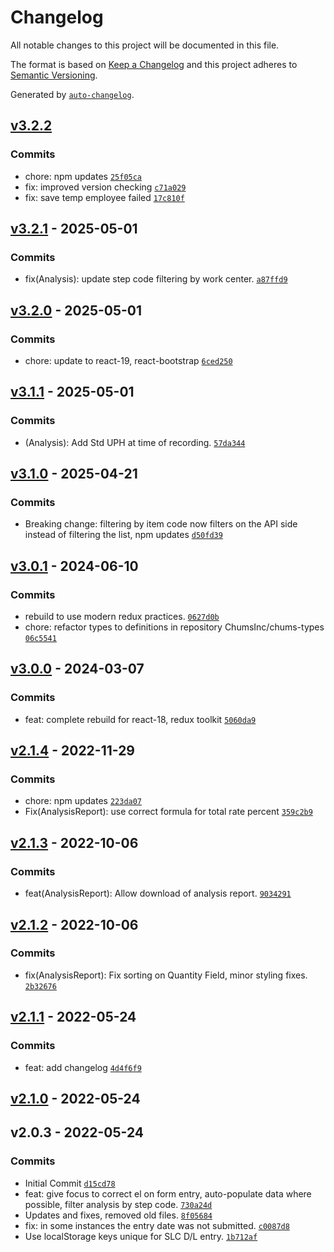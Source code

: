 # Changelog

All notable changes to this project will be documented in this file.

The format is based on [Keep a Changelog](https://keepachangelog.com/en/1.0.0/)
and this project adheres to [Semantic Versioning](https://semver.org/spec/v2.0.0.html).

Generated by [`auto-changelog`](https://github.com/CookPete/auto-changelog).

## [v3.2.2](https://github.com/UtahGooner/direct-labor-entry-slc/compare/v3.2.1...v3.2.2)

### Commits

- chore: npm updates [`25f05ca`](https://github.com/UtahGooner/direct-labor-entry-slc/commit/25f05ca52910dffe61f42b5351a69354ff27ee53)
- fix: improved version checking [`c71a029`](https://github.com/UtahGooner/direct-labor-entry-slc/commit/c71a0294be63c8de3fc141a1f6779028e1479bd0)
- fix: save temp employee failed [`17c810f`](https://github.com/UtahGooner/direct-labor-entry-slc/commit/17c810f786a5d4bb8f4e9d14a3fb8fcd775be3cd)

## [v3.2.1](https://github.com/UtahGooner/direct-labor-entry-slc/compare/v3.2.0...v3.2.1) - 2025-05-01

### Commits

- fix(Analysis): update step code filtering by work center. [`a87ffd9`](https://github.com/UtahGooner/direct-labor-entry-slc/commit/a87ffd9c81db02d803c33b467b74aa47008af2e0)

## [v3.2.0](https://github.com/UtahGooner/direct-labor-entry-slc/compare/v3.1.1...v3.2.0) - 2025-05-01

### Commits

- chore: update to react-19, react-bootstrap [`6ced250`](https://github.com/UtahGooner/direct-labor-entry-slc/commit/6ced2503dcded651b39b5ef0ab2cdd9e3674b2e6)

## [v3.1.1](https://github.com/UtahGooner/direct-labor-entry-slc/compare/v3.1.0...v3.1.1) - 2025-05-01

### Commits

- (Analysis): Add Std UPH at time of recording. [`57da344`](https://github.com/UtahGooner/direct-labor-entry-slc/commit/57da344f2b60a6248b375c34dacd9ff136fc77aa)

## [v3.1.0](https://github.com/UtahGooner/direct-labor-entry-slc/compare/v3.0.1...v3.1.0) - 2025-04-21

### Commits

- Breaking change: filtering by item code now filters on the API side instead of filtering the list, npm updates [`d50fd39`](https://github.com/UtahGooner/direct-labor-entry-slc/commit/d50fd39a4519587213270d1e23c80713c2cfda9d)

## [v3.0.1](https://github.com/UtahGooner/direct-labor-entry-slc/compare/v3.0.0...v3.0.1) - 2024-06-10

### Commits

- rebuild to use modern redux practices. [`0627d0b`](https://github.com/UtahGooner/direct-labor-entry-slc/commit/0627d0bc2815140b056611b2dfccd05afb4e3fc5)
- chore: refactor types to definitions in repository ChumsInc/chums-types [`06c5541`](https://github.com/UtahGooner/direct-labor-entry-slc/commit/06c5541fda6c5c2e00fabe797f3d13b5c26be1f1)

## [v3.0.0](https://github.com/UtahGooner/direct-labor-entry-slc/compare/v2.1.4...v3.0.0) - 2024-03-07

### Commits

- feat: complete rebuild for react-18, redux toolkit [`5060da9`](https://github.com/UtahGooner/direct-labor-entry-slc/commit/5060da90cfb761a2e2c89ac2df272ba8c9f2217b)

## [v2.1.4](https://github.com/UtahGooner/direct-labor-entry-slc/compare/v2.1.3...v2.1.4) - 2022-11-29

### Commits

- chore: npm updates [`223da07`](https://github.com/UtahGooner/direct-labor-entry-slc/commit/223da0796ad6bc8980c6b491a43240d51b1366a5)
- Fix(AnalysisReport): use correct formula for total rate percent [`359c2b9`](https://github.com/UtahGooner/direct-labor-entry-slc/commit/359c2b956771b343cb9f8c882c922cde2d8f3975)

## [v2.1.3](https://github.com/UtahGooner/direct-labor-entry-slc/compare/v2.1.2...v2.1.3) - 2022-10-06

### Commits

- feat(AnalysisReport): Allow download of analysis report. [`9034291`](https://github.com/UtahGooner/direct-labor-entry-slc/commit/90342914cd42774ea362db9f4e56d1525ecd1540)

## [v2.1.2](https://github.com/UtahGooner/direct-labor-entry-slc/compare/v2.1.1...v2.1.2) - 2022-10-06

### Commits

- fix(AnalysisReport): Fix sorting on Quantity Field, minor styling fixes. [`2b32676`](https://github.com/UtahGooner/direct-labor-entry-slc/commit/2b32676388b400eae484ff43b10e9d36479b3654)

## [v2.1.1](https://github.com/UtahGooner/direct-labor-entry-slc/compare/v2.1.0...v2.1.1) - 2022-05-24

### Commits

- feat: add changelog [`4d4f6f9`](https://github.com/UtahGooner/direct-labor-entry-slc/commit/4d4f6f971a01873b3c778ac9c748933e46403cd7)

## [v2.1.0](https://github.com/UtahGooner/direct-labor-entry-slc/compare/v2.0.3...v2.1.0) - 2022-05-24

## v2.0.3 - 2022-05-24

### Commits

- Initial Commit [`d15cd78`](https://github.com/UtahGooner/direct-labor-entry-slc/commit/d15cd783545341a16acb71dcbb3b9967391be111)
- feat: give focus to correct el on form entry, auto-populate data where possible, filter analysis by step code. [`730a24d`](https://github.com/UtahGooner/direct-labor-entry-slc/commit/730a24dd7553d6f85a0a237497e1b027c6434271)
- Updates and fixes, removed old files. [`8f05684`](https://github.com/UtahGooner/direct-labor-entry-slc/commit/8f056842b744d52e545b96f033145b849ccd4646)
- fix: in some instances the entry date was not submitted. [`c0087d8`](https://github.com/UtahGooner/direct-labor-entry-slc/commit/c0087d853792bca8ca7729e69a0c8d50d509be13)
- Use localStorage keys unique for SLC D/L entry. [`1b712af`](https://github.com/UtahGooner/direct-labor-entry-slc/commit/1b712af3470872ae871cbf990c6d7d2e4e76153b)

